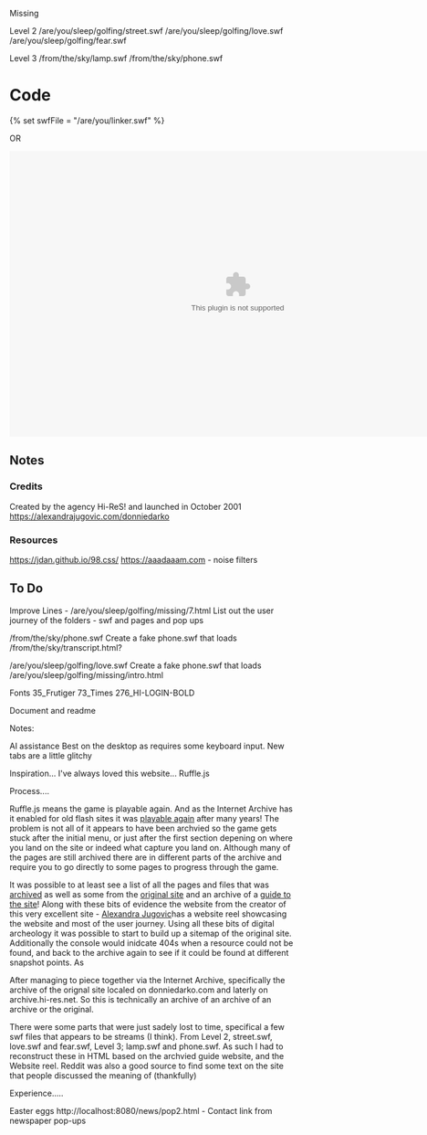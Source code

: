 Missing

Level 2
/are/you/sleep/golfing/street.swf
/are/you/sleep/golfing/love.swf
/are/you/sleep/golfing/fear.swf

Level 3
/from/the/sky/lamp.swf
/from/the/sky/phone.swf

# Code

{% set swfFile = "/are/you/linker.swf" %}
<div id="swf"></div>

OR

<object>
    <embed src="/are/you/sleep/golfing/golf.swf" width="800" height="500">
</object>  

## Notes 

### Credits
Created by the agency Hi-ReS! and launched in October 2001
https://alexandrajugovic.com/donniedarko

### Resources
https://jdan.github.io/98.css/
https://aaadaaam.com - noise filters


## To Do 
Improve
Lines - /are/you/sleep/golfing/missing/7.html
List out the user journey of the folders - swf and pages and pop ups 


/from/the/sky/phone.swf 
Create a fake phone.swf that loads /from/the/sky/transcript.html?

/are/you/sleep/golfing/love.swf
Create a fake phone.swf that loads /are/you/sleep/golfing/missing/intro.html

Fonts
35_Frutiger
73_Times
276_HI-LOGIN-BOLD

Document and readme

Notes: 

AI assistance
Best on the desktop as requires some keyboard input. 
New tabs are a little glitchy

Inspiration...
I've always loved this website...
Ruffle.js

Process....

Ruffle.js means the game is playable again. And as the Internet Archive has it enabled for old flash sites it was [playable again](https://web.archive.org/web/20160303085928/http://archive.hi-res.net/donniedarko/) after many years! The problem is not all of it appears to have been archvied so the game gets stuck after the initial menu, or just after the first section depening on where you land on the site or indeed what capture you land on. Although many of the pages are still archived there are in different parts of the archive and require you to go directly to some pages to progress through the game. 

It was possible to at least see a list of all the pages and files that was [archived](https://web.archive.org/web/*/http://archive.hi-res.net/donniedarko/*) as well as some from the [original site](https://web.archive.org/web/*/http://ww2.donniedarko.com/are/you/sleep/golfing/*) and an archive of a [guide to the site](https://web.archive.org/web/20130106005533/http://ruinedeye.com/cd/aid2.htm)! Along with these bits of evidence the website from the creator of this very excellent site - [Alexandra Jugovic](https://alexandrajugovic.com/donniedarko)has a website reel showcasing the website and most of the user journey. Using all these bits of digital archeology it was possible to start to build up a sitemap of the original site. Additionally the console would inidcate 404s when a resource could not be found, and back to the archive again to see if it could be found at different snapshot points. As 

After managing to piece together via the Internet Archive, specifically the archive of the orignal site localed on donniedarko.com and laterly on archive.hi-res.net. So this is technically an archive of an archive of an archive or the original. 

There were some parts that were just sadely lost to time, specifical a few swf files that appears to be streams (I think). From Level 2, street.swf, love.swf and fear.swf, Level 3; lamp.swf and phone.swf. As such I had to reconstruct these in HTML based on the archvied guide website, and the Website reel. Reddit was also a good source to find some text on the site that people discussed the meaning of (thankfully)

Experience.....


Easter eggs
http://localhost:8080/news/pop2.html - Contact link from newspaper pop-ups